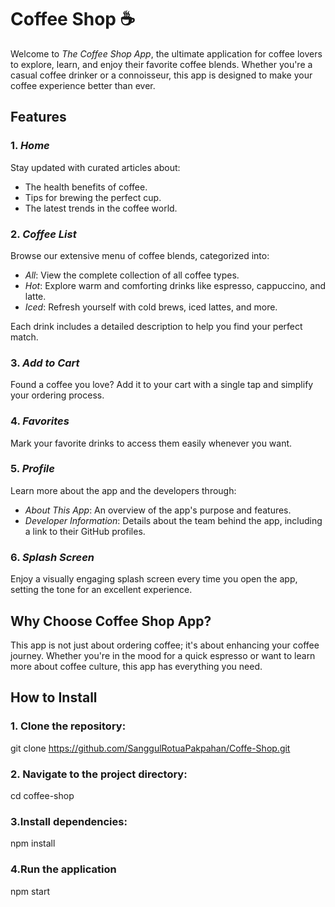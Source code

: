 # Coffee Shop ☕

Welcome to *The Coffee Shop App*, the ultimate application for coffee lovers to explore, learn, and enjoy their favorite coffee blends. Whether you're a casual coffee drinker or a connoisseur, this app is designed to make your coffee experience better than ever.

## Features

### 1. *Home*
Stay updated with curated articles about:
- The health benefits of coffee.
- Tips for brewing the perfect cup.
- The latest trends in the coffee world.

### 2. *Coffee List*
Browse our extensive menu of coffee blends, categorized into:
- *All*: View the complete collection of all coffee types.
- *Hot*: Explore warm and comforting drinks like espresso, cappuccino, and latte.
- *Iced*: Refresh yourself with cold brews, iced lattes, and more.

Each drink includes a detailed description to help you find your perfect match.

### 3. *Add to Cart*
Found a coffee you love? Add it to your cart with a single tap and simplify your ordering process.

### 4. *Favorites*
Mark your favorite drinks to access them easily whenever you want.

### 5. *Profile*
Learn more about the app and the developers through:
- *About This App*: An overview of the app's purpose and features.
- *Developer Information*: Details about the team behind the app, including a link to their GitHub profiles.

### 6. *Splash Screen*
Enjoy a visually engaging splash screen every time you open the app, setting the tone for an excellent experience.

## Why Choose Coffee Shop App?
This app is not just about ordering coffee; it's about enhancing your coffee journey. Whether you're in the mood for a quick espresso or want to learn more about coffee culture, this app has everything you need.

## How to Install

### 1. Clone the repository:
git clone https://github.com/SanggulRotuaPakpahan/Coffe-Shop.git

### 2. Navigate to the project directory:
cd coffee-shop

### 3.Install dependencies:
npm install

### 4.Run the application 
npm start
